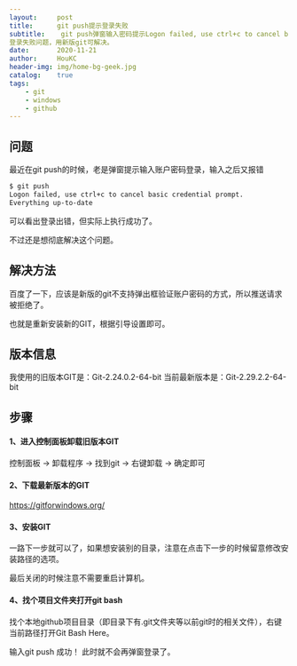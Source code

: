 ```yaml
---
layout:     post
title:      git push提示登录失败
subtitle:    git push弹窗输入密码提示Logon failed, use ctrl+c to cancel basic credential prompt.
登录失败问题，用新版git可解决。
date:       2020-11-21
author:     HouKC
header-img: img/home-bg-geek.jpg
catalog:    true
tags:
    - git
    - windows
    - github
---
```



## 问题
最近在git push的时候，老是弹窗提示输入账户密码登录，输入之后又报错
```bash
$ git push
Logon failed, use ctrl+c to cancel basic credential prompt.
Everything up-to-date
```
可以看出登录出错，但实际上执行成功了。

不过还是想彻底解决这个问题。

## 解决方法
百度了一下，应该是新版的git不支持弹出框验证账户密码的方式，所以推送请求被拒绝了。

也就是重新安装新的GIT，根据引导设置即可。

## 版本信息
我使用的旧版本GIT是：Git-2.24.0.2-64-bit
当前最新版本是：Git-2.29.2.2-64-bit

## 步骤
#### 1、进入控制面板卸载旧版本GIT
控制面板 -> 卸载程序 -> 找到git -> 右键卸载 -> 确定即可

#### 2、下载最新版本的GIT
https://gitforwindows.org/

#### 3、安装GIT
一路下一步就可以了，如果想安装别的目录，注意在点击下一步的时候留意修改安装路径的选项。

最后关闭的时候注意不需要重启计算机。

#### 4、找个项目文件夹打开git bash
找个本地github项目目录（即目录下有.git文件夹等以前git时的相关文件），右键当前路径打开Git Bash Here。

输入git push
成功！
此时就不会再弹窗登录了。